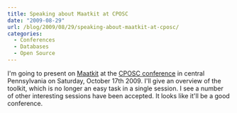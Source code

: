```yaml
---
title: Speaking about Maatkit at CPOSC
date: "2009-08-29"
url: /blog/2009/08/29/speaking-about-maatkit-at-cposc/
categories:
  - Conferences
  - Databases
  - Open Source
---
```

I'm going to present on [Maatkit][1] at the [CPOSC conference][2] in central Pennsylvania on Saturday, October 17th 2009. I'll give an overview of the toolkit, which is no longer an easy task in a single session. I see a number of other interesting sessions have been accepted. It looks like it'll be a good conference.

 [1]: http://www.maatkit.org/
 [2]: http://www.cposc.org/
